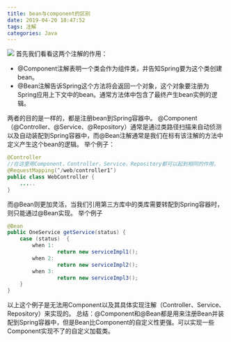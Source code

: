 ```yaml
---
title: bean与component的区别
date: 2019-04-20 18:47:52
tags: 注解
categories: Java
---
```

![](http://pouz2irgz.bkt.clouddn.com/gratisography-lonely-road-blue-sky.jpg)
                                <!-- more -->
首先我们看看这两个注解的作用：
* @Component注解表明一个类会作为组件类，并告知Spring要为这个类创建bean。
* @Bean注解告诉Spring这个方法将会返回一个对象，这个对象要注册为Spring应用上下文中的bean。通常方法体中包含了最终产生bean实例的逻辑。

两者的目的是一样的，都是注册bean到Spring容器中。
@Component（@Controller、@Service、@Repository）通常是通过类路径扫描来自动侦测以及自动装配到Spring容器中，而@Bean注解通常是我们在标有该注解的方法中定义产生这个bean的逻辑。
举个例子：
```Java
@Controller
//在这里用Component，Controller，Service，Repository都可以起到相同的作用。
@RequestMapping(″/web/controller1″)
public class WebController {
    .....
}
```
而@Bean则更加灵活，当我们引用第三方库中的类库需要转配到Spring容器时，则只能通过@Bean实现。
举个例子
```Java
@Bean
public OneService getService(status) {
    case (status)  {
        when 1:
                return new serviceImpl1();
        when 2:
                return new serviceImpl2();
        when 3:
                return new serviceImpl3();
    }
}
```
以上这个例子是无法用Component以及其具体实现注解（Controller、Service、Repository）来实现的。
总结：@Component和@Bean都是用来注册Bean并装配到Spring容器中，但是Bean比Component的自定义性更强。可以实现一些Component实现不了的自定义加载类。
